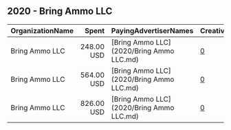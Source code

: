 ## 2020 - Bring Ammo LLC 
|OrganizationName|Spent|PayingAdvertiserNames|CreativeUrls|Impressions|Genders|AgeBrackets|CountryCodes|BillingAddresses|CandidateBallotInformation|
|:---|---:|:---|:---|---:|:---|:---|:---|:---|:---|
|Bring Ammo LLC|248.00 USD|[Bring Ammo LLC](2020/Bring Ammo LLC.md)|[0](https://www.snap.com/political-ads/asset/62f354ba35c04abad5fc4d07404a0224a69eff8dae53c56b4e04959f6a02149b?mediaType=jpg)|114,913||35+|united states|"3245 Peachtree Parkway, Suite D 135,Suwanee,30024,US"||
|Bring Ammo LLC|564.00 USD|[Bring Ammo LLC](2020/Bring Ammo LLC.md)|[0](https://www.snap.com/political-ads/asset/ea7140f93a5065457fa8064ce05b548b046e558006ba658f31e8aadb46248c6e?mediaType=mp4)|189,368||18+|united states|"3245 Peachtree Parkway, Suite D 135,Suwanee,30024,US"||
|Bring Ammo LLC|826.00 USD|[Bring Ammo LLC](2020/Bring Ammo LLC.md)|[0](https://www.snap.com/political-ads/asset/e79ba9a854274a6e513090f0d423141ce22ed1f0bc7d59cd7b996fba51d5fe6a?mediaType=jpg)|344,712||35+|united states|"3245 Peachtree Parkway, Suite D 135,Suwanee,30024,US"||
